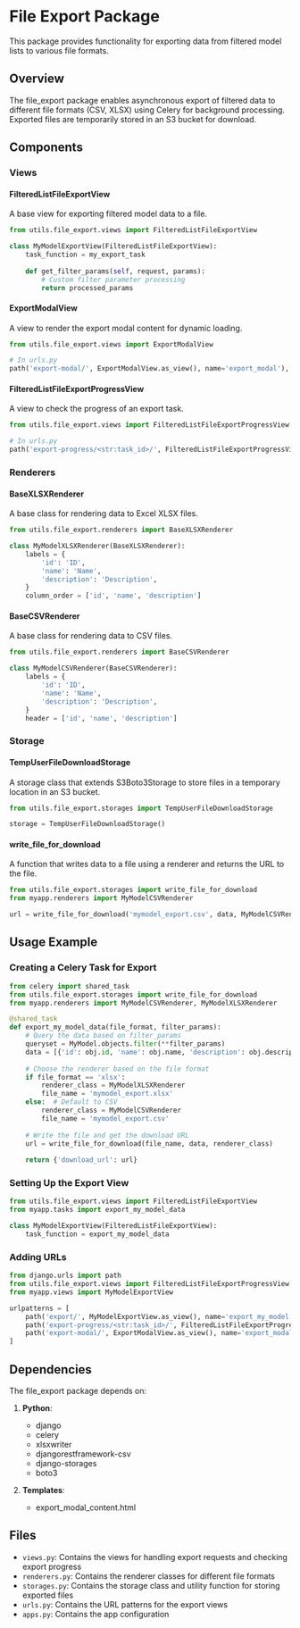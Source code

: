 # File Export Package

This package provides functionality for exporting data from filtered model lists to various file formats.

## Overview

The file_export package enables asynchronous export of filtered data to different file formats (CSV, XLSX) using Celery for background processing. Exported files are temporarily stored in an S3 bucket for download.

## Components

### Views

#### FilteredListFileExportView

A base view for exporting filtered model data to a file.

```python
from utils.file_export.views import FilteredListFileExportView

class MyModelExportView(FilteredListFileExportView):
    task_function = my_export_task
    
    def get_filter_params(self, request, params):
        # Custom filter parameter processing
        return processed_params
```

#### ExportModalView

A view to render the export modal content for dynamic loading.

```python
from utils.file_export.views import ExportModalView

# In urls.py
path('export-modal/', ExportModalView.as_view(), name='export_modal'),
```

#### FilteredListFileExportProgressView

A view to check the progress of an export task.

```python
from utils.file_export.views import FilteredListFileExportProgressView

# In urls.py
path('export-progress/<str:task_id>/', FilteredListFileExportProgressView.as_view(), name='export_progress'),
```

### Renderers

#### BaseXLSXRenderer

A base class for rendering data to Excel XLSX files.

```python
from utils.file_export.renderers import BaseXLSXRenderer

class MyModelXLSXRenderer(BaseXLSXRenderer):
    labels = {
        'id': 'ID',
        'name': 'Name',
        'description': 'Description',
    }
    column_order = ['id', 'name', 'description']
```

#### BaseCSVRenderer

A base class for rendering data to CSV files.

```python
from utils.file_export.renderers import BaseCSVRenderer

class MyModelCSVRenderer(BaseCSVRenderer):
    labels = {
        'id': 'ID',
        'name': 'Name',
        'description': 'Description',
    }
    header = ['id', 'name', 'description']
```

### Storage

#### TempUserFileDownloadStorage

A storage class that extends S3Boto3Storage to store files in a temporary location in an S3 bucket.

```python
from utils.file_export.storages import TempUserFileDownloadStorage

storage = TempUserFileDownloadStorage()
```

#### write_file_for_download

A function that writes data to a file using a renderer and returns the URL to the file.

```python
from utils.file_export.storages import write_file_for_download
from myapp.renderers import MyModelCSVRenderer

url = write_file_for_download('mymodel_export.csv', data, MyModelCSVRenderer)
```

## Usage Example

### Creating a Celery Task for Export

```python
from celery import shared_task
from utils.file_export.storages import write_file_for_download
from myapp.renderers import MyModelCSVRenderer, MyModelXLSXRenderer

@shared_task
def export_my_model_data(file_format, filter_params):
    # Query the data based on filter_params
    queryset = MyModel.objects.filter(**filter_params)
    data = [{'id': obj.id, 'name': obj.name, 'description': obj.description} for obj in queryset]
    
    # Choose the renderer based on the file format
    if file_format == 'xlsx':
        renderer_class = MyModelXLSXRenderer
        file_name = 'mymodel_export.xlsx'
    else:  # Default to CSV
        renderer_class = MyModelCSVRenderer
        file_name = 'mymodel_export.csv'
    
    # Write the file and get the download URL
    url = write_file_for_download(file_name, data, renderer_class)
    
    return {'download_url': url}
```

### Setting Up the Export View

```python
from utils.file_export.views import FilteredListFileExportView
from myapp.tasks import export_my_model_data

class MyModelExportView(FilteredListFileExportView):
    task_function = export_my_model_data
```

### Adding URLs

```python
from django.urls import path
from utils.file_export.views import FilteredListFileExportProgressView, ExportModalView
from myapp.views import MyModelExportView

urlpatterns = [
    path('export/', MyModelExportView.as_view(), name='export_my_model'),
    path('export-progress/<str:task_id>/', FilteredListFileExportProgressView.as_view(), name='export_progress'),
    path('export-modal/', ExportModalView.as_view(), name='export_modal'),
]
```

## Dependencies

The file_export package depends on:

1. **Python**:
   - django
   - celery
   - xlsxwriter
   - djangorestframework-csv
   - django-storages
   - boto3

2. **Templates**:
   - export_modal_content.html

## Files

- `views.py`: Contains the views for handling export requests and checking export progress
- `renderers.py`: Contains the renderer classes for different file formats
- `storages.py`: Contains the storage class and utility function for storing exported files
- `urls.py`: Contains the URL patterns for the export views
- `apps.py`: Contains the app configuration